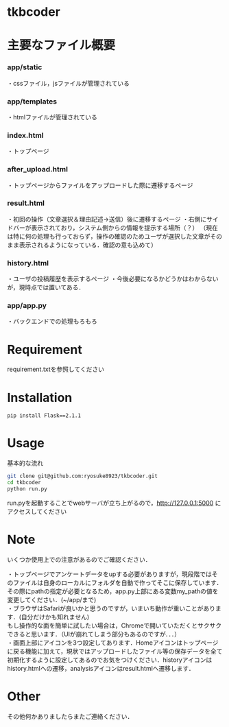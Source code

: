 # tkbcoder

# 主要なファイル概要

### app/static
・cssファイル，jsファイルが管理されている

### app/templates
・htmlファイルが管理されている

### index.html
・トップページ
### after_upload.html
・トップページからファイルをアップロードした際に遷移するページ
### result.html
・初回の操作（文章選択＆理由記述→送信）後に遷移するページ
・右側にサイドバーが表示されており，システム側からの情報を提示する場所（？）
（現在は特に何の処理も行っておらず，操作の確認のためユーザが選択した文章がそのまま表示されるようになっている．確認の意も込めて）
### history.html
・ユーザの投稿履歴を表示するページ
・今後必要になるかどうかはわからないが，現時点では置いてある．
### app/app.py
・バックエンドでの処理もろもろ
 
# Requirement
 
requirement.txtを参照してください
 
# Installation
 
```bash
pip install Flask==2.1.1
```
 
# Usage

基本的な流れ
 
```bash
git clone git@github.com:ryosuke8923/tkbcoder.git
cd tkbcoder
python run.py
```
run.pyを起動することでwebサーバが立ち上がるので，http://127.0.0.1:5000 にアクセスしてください

# Note
いくつか使用上での注意があるのでご確認ください．

・トップページでアンケートデータをupする必要がありますが，現段階ではそのファイルは自身のローカルにフォルダを自動で作ってそこに保存しています．
その際にpathの指定が必要となるため，app.py上部にある変数my_pathの値を変更してください．(~/app/まで)  
・ブラウザはSafariが良いかと思うのですが，いまいち動作が重いことがあります．(自分だけかも知れません)  
もし操作的な面を簡単に試したい場合は，Chromeで開いていただくとサクサクできると思います．（UIが崩れてしまう部分もあるのですが．．．）  
・画面上部にアイコンを3つ設定してあります．Homeアイコンはトップページに戻る機能に加えて，現状ではアップロードしたファイル等の保存データを全て初期化するように設定してあるのでお気をつけください．historyアイコンはhistory.htmlへの遷移，analysisアイコンはresult.htmlへ遷移します．  
 
# Other
その他何かありましたらまたご連絡ください．
